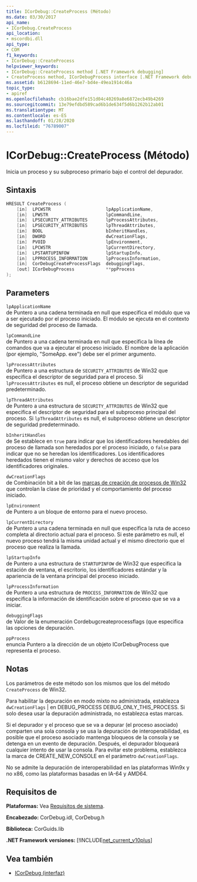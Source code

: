 ```yaml
---
title: ICorDebug::CreateProcess (Método)
ms.date: 03/30/2017
api_name:
- ICorDebug.CreateProcess
api_location:
- mscordbi.dll
api_type:
- COM
f1_keywords:
- ICorDebug::CreateProcess
helpviewer_keywords:
- ICorDebug::CreateProcess method [.NET Framework debugging]
- CreateProcess method, ICorDebugProcess interface [.NET Framework debugging]
ms.assetid: b6128694-11ed-46e7-bd4e-49ea1914c46a
topic_type:
- apiref
ms.openlocfilehash: cb16bae2dfe151d04c40269a8e6872ecb49b4269
ms.sourcegitcommit: 13e79efdbd589cad6b1de634f5d6b1262b12ab01
ms.translationtype: MT
ms.contentlocale: es-ES
ms.lasthandoff: 01/28/2020
ms.locfileid: "76789007"
---
```

# <a name="icordebugcreateprocess-method"></a>ICorDebug::CreateProcess (Método)
Inicia un proceso y su subproceso primario bajo el control del depurador.  
  
## <a name="syntax"></a>Sintaxis  
  
```cpp  
HRESULT CreateProcess (  
    [in]  LPCWSTR                     lpApplicationName,  
    [in]  LPWSTR                      lpCommandLine,  
    [in]  LPSECURITY_ATTRIBUTES       lpProcessAttributes,  
    [in]  LPSECURITY_ATTRIBUTES       lpThreadAttributes,  
    [in]  BOOL                        bInheritHandles,  
    [in]  DWORD                       dwCreationFlags,  
    [in]  PVOID                       lpEnvironment,  
    [in]  LPCWSTR                     lpCurrentDirectory,  
    [in]  LPSTARTUPINFOW              lpStartupInfo,  
    [in]  LPPROCESS_INFORMATION       lpProcessInformation,  
    [in]  CorDebugCreateProcessFlags  debuggingFlags,  
    [out] ICorDebugProcess            **ppProcess  
);  
```  
  
## <a name="parameters"></a>Parameters  
 `lpApplicationName`  
 de Puntero a una cadena terminada en null que especifica el módulo que va a ser ejecutado por el proceso iniciado. El módulo se ejecuta en el contexto de seguridad del proceso de llamada.  
  
 `lpCommandLine`  
 de Puntero a una cadena terminada en null que especifica la línea de comandos que va a ejecutar el proceso iniciado. El nombre de la aplicación (por ejemplo, "SomeApp. exe") debe ser el primer argumento.  
  
 `lpProcessAttributes`  
 de Puntero a una estructura de `SECURITY_ATTRIBUTES` de Win32 que especifica el descriptor de seguridad para el proceso. Si `lpProcessAttributes` es null, el proceso obtiene un descriptor de seguridad predeterminado.  
  
 `lpThreadAttributes`  
 de Puntero a una estructura de `SECURITY_ATTRIBUTES` de Win32 que especifica el descriptor de seguridad para el subproceso principal del proceso. Si `lpThreadAttributes` es null, el subproceso obtiene un descriptor de seguridad predeterminado.  
  
 `bInheritHandles`  
 de Se establece en `true` para indicar que los identificadores heredables del proceso de llamada son heredados por el proceso iniciado, o `false` para indicar que no se heredan los identificadores. Los identificadores heredados tienen el mismo valor y derechos de acceso que los identificadores originales.  
  
 `dwCreationFlags`  
 de Combinación bit a bit de las [marcas de creación de procesos de Win32](/windows/win32/procthread/process-creation-flags) que controlan la clase de prioridad y el comportamiento del proceso iniciado.  
  
 `lpEnvironment`  
 de Puntero a un bloque de entorno para el nuevo proceso.  
  
 `lpCurrentDirectory`  
 de Puntero a una cadena terminada en null que especifica la ruta de acceso completa al directorio actual para el proceso. Si este parámetro es null, el nuevo proceso tendrá la misma unidad actual y el mismo directorio que el proceso que realiza la llamada.  
  
 `lpStartupInfo`  
 de Puntero a una estructura de `STARTUPINFOW` de Win32 que especifica la estación de ventana, el escritorio, los identificadores estándar y la apariencia de la ventana principal del proceso iniciado.  
  
 `lpProcessInformation`  
 de Puntero a una estructura de `PROCESS_INFORMATION` de Win32 que especifica la información de identificación sobre el proceso que se va a iniciar.  
  
 `debuggingFlags`  
 de Valor de la enumeración Cordebugcreateprocessflags (que especifica las opciones de depuración.  
  
 `ppProcess`  
 enuncia Puntero a la dirección de un objeto ICorDebugProcess que representa el proceso.  
  
## <a name="remarks"></a>Notas  
 Los parámetros de este método son los mismos que los del método `CreateProcess` de Win32.  
  
 Para habilitar la depuración en modo mixto no administrada, establezca `dwCreationFlags` &#124; en DEBUG_PROCESS DEBUG_ONLY_THIS_PROCESS. Si solo desea usar la depuración administrada, no establezca estas marcas.  
  
 Si el depurador y el proceso que se va a depurar (el proceso asociado) comparten una sola consola y se usa la depuración de interoperabilidad, es posible que el proceso asociado mantenga bloqueos de la consola y se detenga en un evento de depuración. Después, el depurador bloqueará cualquier intento de usar la consola. Para evitar este problema, establezca la marca de CREATE_NEW_CONSOLE en el parámetro `dwCreationFlags`.  
  
 No se admite la depuración de interoperabilidad en las plataformas Win9x y no x86, como las plataformas basadas en IA-64 y AMD64.  
  
## <a name="requirements"></a>Requisitos de  
 **Plataformas:** Vea [Requisitos de sistema](../../../../docs/framework/get-started/system-requirements.md).  
  
 **Encabezado:** CorDebug.idl, CorDebug.h  
  
 **Biblioteca:** CorGuids.lib  
  
 **.NET Framework versiones:** [!INCLUDE[net_current_v10plus](../../../../includes/net-current-v10plus-md.md)]  
  
## <a name="see-also"></a>Vea también

- [ICorDebug (interfaz)](icordebug-interface.md)
